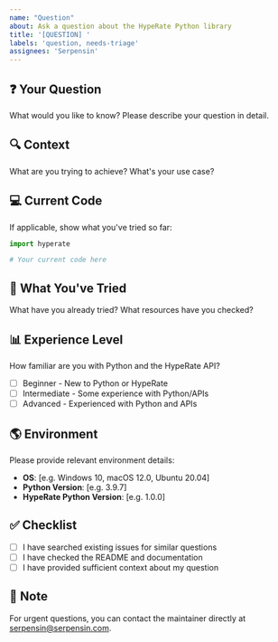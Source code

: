 ```yaml
---
name: "Question"
about: Ask a question about the HypeRate Python library
title: '[QUESTION] '
labels: 'question, needs-triage'
assignees: 'Serpensin'
---
```


## :question: Your Question
What would you like to know? Please describe your question in detail.

## :mag: Context
What are you trying to achieve? What's your use case?

## :computer: Current Code
If applicable, show what you've tried so far:
```python
import hyperate

# Your current code here
```

## :wrench: What You've Tried
What have you already tried? What resources have you checked?

## :bar_chart: Experience Level
How familiar are you with Python and the HypeRate API?
- [ ] Beginner - New to Python or HypeRate
- [ ] Intermediate - Some experience with Python/APIs
- [ ] Advanced - Experienced with Python and APIs

## :earth_americas: Environment
Please provide relevant environment details:
- **OS**: [e.g. Windows 10, macOS 12.0, Ubuntu 20.04]
- **Python Version**: [e.g. 3.9.7]
- **HypeRate Python Version**: [e.g. 1.0.0]

## :white_check_mark: Checklist
- [ ] I have searched existing issues for similar questions
- [ ] I have checked the README and documentation
- [ ] I have provided sufficient context about my question

## :email: Note
For urgent questions, you can contact the maintainer directly at [serpensin@serpensin.com](mailto:serpensin@serpensin.com).